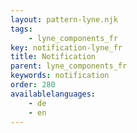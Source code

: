 ```yaml
---
layout: pattern-lyne.njk
tags: 
    - lyne_components_fr
key: notification-lyne_fr
title: Notification
parent: lyne_components_fr
keywords: notification
order: 280
availablelanguages: 
    - de
    - en
---
```

